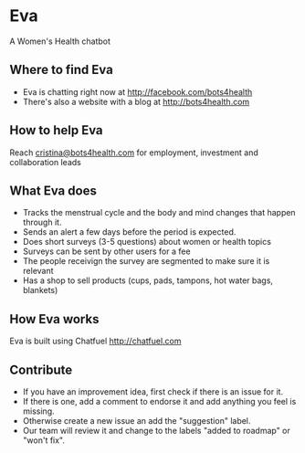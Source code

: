 # Eva
A Women's Health chatbot

## Where to find Eva
- Eva is chatting right now at http://facebook.com/bots4health
- There's also a website with a blog at http://bots4health.com

## How to help Eva
Reach cristina@bots4health.com for employment, investment and collaboration leads

## What Eva does
- Tracks the menstrual cycle and the body and mind changes that happen through it.
- Sends an alert a few days before the period is expected.
- Does short surveys (3-5 questions) about women or health topics
- Surveys can be sent by other users for a fee
- The people receivign the survey are segmented to make sure it is relevant
- Has a shop to sell products (cups, pads, tampons, hot water bags, blankets)

## How Eva works
Eva is built using Chatfuel http://chatfuel.com

## Contribute
- If you have an improvement idea, first check if there is an issue for it.
- If there is one, add a comment to endorse it and add anything you feel is missing.
- Otherwise create a new issue an add the "suggestion" label.
- Our team will review it and change to the labels "added to roadmap" or "won't fix".
